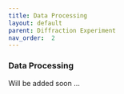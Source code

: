 ```yaml
---
title: Data Processing
layout: default
parent: Diffraction Experiment
nav_order:  2
---
```


### Data Processing
Will be added soon ...
